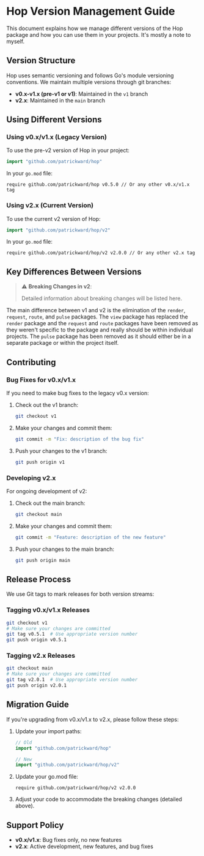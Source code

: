 # Hop Version Management Guide

This document explains how we manage different versions of the Hop package and how you can use them in your projects. It's mostly a note to myself. 

## Version Structure

Hop uses semantic versioning and follows Go's module versioning conventions. We maintain multiple versions through git branches:

- **v0.x-v1.x (pre-v1 or v1)**: Maintained in the `v1` branch
- **v2.x**: Maintained in the `main` branch

## Using Different Versions

### Using v0.x/v1.x (Legacy Version)

To use the pre-v2 version of Hop in your project:

```go
import "github.com/patrickward/hop"
```

In your `go.mod` file:

```
require github.com/patrickward/hop v0.5.0 // Or any other v0.x/v1.x tag
```

### Using v2.x (Current Version)

To use the current v2 version of Hop:

```go
import "github.com/patrickward/hop/v2"
```

In your `go.mod` file:

```
require github.com/patrickward/hop/v2 v2.0.0 // Or any other v2.x tag
```

## Key Differences Between Versions

> ⚠️ **Breaking Changes in v2**:
>
> Detailed information about breaking changes will be listed here.

The main difference between v1 and v2 is the elimination of the `render`, `request`, `route`, and `pulse` packages. The `view` package 
has replaced the `render` package and the `request` and `route` packages have been removed as they weren't specific to the package and really should be within individual projects. The `pulse` package has been removed as it should either be in a separate package or within the project itself. 

## Contributing

### Bug Fixes for v0.x/v1.x

If you need to make bug fixes to the legacy v0.x version:

1. Check out the v1 branch:
   ```bash
   git checkout v1
   ```

2. Make your changes and commit them:
   ```bash
   git commit -m "Fix: description of the bug fix"
   ```

3. Push your changes to the v1 branch:
   ```bash
   git push origin v1
   ```

### Developing v2.x

For ongoing development of v2:

1. Check out the main branch:
   ```bash
   git checkout main
   ```

2. Make your changes and commit them:
   ```bash
   git commit -m "Feature: description of the new feature"
   ```

3. Push your changes to the main branch:
   ```bash
   git push origin main
   ```

## Release Process

We use Git tags to mark releases for both version streams:

### Tagging v0.x/v1.x Releases

```bash
git checkout v1
# Make sure your changes are committed
git tag v0.5.1  # Use appropriate version number
git push origin v0.5.1
```

### Tagging v2.x Releases

```bash
git checkout main
# Make sure your changes are committed
git tag v2.0.1  # Use appropriate version number
git push origin v2.0.1
```

## Migration Guide

If you're upgrading from v0.x/v1.x to v2.x, please follow these steps:

1. Update your import paths:
   ```go
   // Old
   import "github.com/patrickward/hop"
   
   // New
   import "github.com/patrickward/hop/v2"
   ```

2. Update your go.mod file:
   ```
   require github.com/patrickward/hop/v2 v2.0.0
   ```

3. Adjust your code to accommodate the breaking changes (detailed above).

## Support Policy

- **v0.x/v1.x**: Bug fixes only, no new features
- **v2.x**: Active development, new features, and bug fixes
